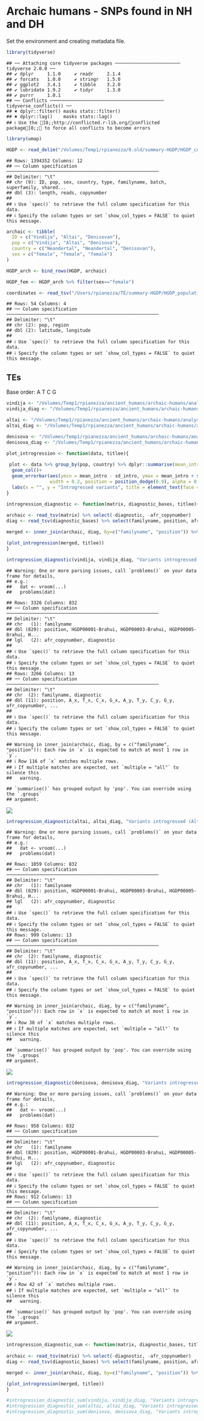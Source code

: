 Archaic humans - SNPs found in NH and DH
================

Set the environment and creating metadata file.

``` r
library(tidyverse)
```

    ## ── Attaching core tidyverse packages ──────────────────────── tidyverse 2.0.0 ──
    ## ✔ dplyr     1.1.0     ✔ readr     2.1.4
    ## ✔ forcats   1.0.0     ✔ stringr   1.5.0
    ## ✔ ggplot2   3.4.1     ✔ tibble    3.2.0
    ## ✔ lubridate 1.9.2     ✔ tidyr     1.3.0
    ## ✔ purrr     1.0.1     
    ## ── Conflicts ────────────────────────────────────────── tidyverse_conflicts() ──
    ## ✖ dplyr::filter() masks stats::filter()
    ## ✖ dplyr::lag()    masks stats::lag()
    ## ℹ Use the ]8;;http://conflicted.r-lib.org/conflicted package]8;; to force all conflicts to become errors

``` r
library(umap)

HGDP <- read_delim("/Volumes/Temp1/rpianezza/0.old/summary-HGDP/HGDP_cutoff_classified.tsv") %>% select(ID, sex, country, pop) %>% distinct()
```

    ## Rows: 1394352 Columns: 12
    ## ── Column specification ────────────────────────────────────────────────────────
    ## Delimiter: "\t"
    ## chr (9): ID, pop, sex, country, type, familyname, batch, superfamily, shared...
    ## dbl (3): length, reads, copynumber
    ## 
    ## ℹ Use `spec()` to retrieve the full column specification for this data.
    ## ℹ Specify the column types or set `show_col_types = FALSE` to quiet this message.

``` r
archaic <- tibble(
  ID = c("Vindija", "Altai", "Denisovan"),
  pop = c("Vindija", "Altai", "Denisova"),
  country = c("Neandertal", "Neandertal", "Denisovan"),
  sex = c("female", "female", "female")
)

HGDP_arch <- bind_rows(HGDP, archaic)

HGDP_fem <- HGDP_arch %>% filter(sex=="female")

coordinates <- read_tsv("/Users/rpianezza/TE/summary-HGDP/HGDP_populationcoordinates.txt", col_names = c("pop", "region", "latitude", "longitude")) %>% select(pop, latitude, longitude)
```

    ## Rows: 54 Columns: 4
    ## ── Column specification ────────────────────────────────────────────────────────
    ## Delimiter: "\t"
    ## chr (2): pop, region
    ## dbl (2): latitude, longitude
    ## 
    ## ℹ Use `spec()` to retrieve the full column specification for this data.
    ## ℹ Specify the column types or set `show_col_types = FALSE` to quiet this message.

## TEs

Base order: A T C G

``` r
vindija <- "/Volumes/Temp1/rpianezza/ancient_humans/archaic-humans/analysis/diagnostic-variants/vindija"
vindija_diag <- "/Volumes/Temp1/rpianezza/ancient_humans/archaic-humans/analysis/diagnostic-variants/vindija_afr-arch"

altai <- "/Volumes/Temp1/rpianezza/ancient_humans/archaic-humans/analysis/diagnostic-variants/altai"
altai_diag <- "/Volumes/Temp1/rpianezza/ancient_humans/archaic-humans/analysis/diagnostic-variants/altai_afr-arch"

denisova <- "/Volumes/Temp1/rpianezza/ancient_humans/archaic-humans/analysis/diagnostic-variants/denisova"
denisova_diag <- "/Volumes/Temp1/rpianezza/ancient_humans/archaic-humans/analysis/diagnostic-variants/denisova_afr-arch"
```

``` r
plot_introgression <- function(data, titlee){
  
 plot <- data %>% group_by(pop, country) %>% dplyr::summarise(mean_intro = mean(introgressed), sd_intro = sd(introgressed)) %>% ggplot(aes(x = reorder(pop, -mean_intro), y=mean_intro, fill=country))+
  geom_col()+
  geom_errorbar(aes(ymin = mean_intro - sd_intro, ymax = mean_intro + sd_intro), 
                width = 0.2, position = position_dodge(0.9), alpha = 0.5)+
  labs(x = "", y = "Introgressed variants", title = element_text(face = "bold", size = 14, titlee)) + theme(axis.text.x = element_text(angle = 90, vjust = 0.5, hjust=1), legend.position = "bottom", plot.title = element_text(hjust = 0.5))
}

introgression_diagnostic <- function(matrix, diagnostic_bases, titlee){
  
archaic <- read_tsv(matrix) %>% select(-diagnostic, -afr_copynumber)
diag <- read_tsv(diagnostic_bases) %>% select(familyname, position, afr_copynumber, diagnostic)

merged <- inner_join(archaic, diag, by=c("familyname", "position")) %>% relocate(diagnostic, afr_copynumber) %>% mutate_at(vars(starts_with("HGDP")), ~. * afr_copynumber) %>% filter(afr_copynumber<250) %>% select(-c(diagnostic, afr_copynumber, familyname, position)) %>% dplyr::summarise_all(~sum(. >1, na.rm=TRUE)) %>% t %>% as.data.frame() %>% rownames_to_column(var = "ID") %>% as_tibble() %>% dplyr::rename("introgressed" = "V1") %>% separate(ID, into=c("ID", "pop"), sep="-", remove=FALSE) %>% select(-pop) %>% inner_join(HGDP_fem, by="ID")

(plot_introgression(merged, titlee))
}
```

``` r
introgression_diagnostic(vindija, vindija_diag, "Variants introgressed (Vindija) - RepSeq")
```

    ## Warning: One or more parsing issues, call `problems()` on your data frame for details,
    ## e.g.:
    ##   dat <- vroom(...)
    ##   problems(dat)

    ## Rows: 3326 Columns: 832
    ## ── Column specification ────────────────────────────────────────────────────────
    ## Delimiter: "\t"
    ## chr   (1): familyname
    ## dbl (829): position, HGDP00001-Brahui, HGDP00003-Brahui, HGDP00005-Brahui, H...
    ## lgl   (2): afr_copynumber, diagnostic
    ## 
    ## ℹ Use `spec()` to retrieve the full column specification for this data.
    ## ℹ Specify the column types or set `show_col_types = FALSE` to quiet this message.
    ## Rows: 3266 Columns: 13
    ## ── Column specification ────────────────────────────────────────────────────────
    ## Delimiter: "\t"
    ## chr  (2): familyname, diagnostic
    ## dbl (11): position, A_x, T_x, C_x, G_x, A_y, T_y, C_y, G_y, afr_copynumber, ...
    ## 
    ## ℹ Use `spec()` to retrieve the full column specification for this data.
    ## ℹ Specify the column types or set `show_col_types = FALSE` to quiet this message.

    ## Warning in inner_join(archaic, diag, by = c("familyname", "position")): Each row in `x` is expected to match at most 1 row in `y`.
    ## ℹ Row 116 of `x` matches multiple rows.
    ## ℹ If multiple matches are expected, set `multiple = "all"` to silence this
    ##   warning.

    ## `summarise()` has grouped output by 'pop'. You can override using the `.groups`
    ## argument.

![](04.archaic-SNPs-diagnostic_files/figure-gfm/unnamed-chunk-2-1.png)<!-- -->

``` r
introgression_diagnostic(altai, altai_diag, "Variants introgressed (Altai) - RepSeq")
```

    ## Warning: One or more parsing issues, call `problems()` on your data frame for details,
    ## e.g.:
    ##   dat <- vroom(...)
    ##   problems(dat)

    ## Rows: 1059 Columns: 832
    ## ── Column specification ────────────────────────────────────────────────────────
    ## Delimiter: "\t"
    ## chr   (1): familyname
    ## dbl (829): position, HGDP00001-Brahui, HGDP00003-Brahui, HGDP00005-Brahui, H...
    ## lgl   (2): afr_copynumber, diagnostic
    ## 
    ## ℹ Use `spec()` to retrieve the full column specification for this data.
    ## ℹ Specify the column types or set `show_col_types = FALSE` to quiet this message.
    ## Rows: 999 Columns: 13
    ## ── Column specification ────────────────────────────────────────────────────────
    ## Delimiter: "\t"
    ## chr  (2): familyname, diagnostic
    ## dbl (11): position, A_x, T_x, C_x, G_x, A_y, T_y, C_y, G_y, afr_copynumber, ...
    ## 
    ## ℹ Use `spec()` to retrieve the full column specification for this data.
    ## ℹ Specify the column types or set `show_col_types = FALSE` to quiet this message.

    ## Warning in inner_join(archaic, diag, by = c("familyname", "position")): Each row in `x` is expected to match at most 1 row in `y`.
    ## ℹ Row 38 of `x` matches multiple rows.
    ## ℹ If multiple matches are expected, set `multiple = "all"` to silence this
    ##   warning.

    ## `summarise()` has grouped output by 'pop'. You can override using the `.groups`
    ## argument.

![](04.archaic-SNPs-diagnostic_files/figure-gfm/unnamed-chunk-2-2.png)<!-- -->

``` r
introgression_diagnostic(denisova, denisova_diag, "Variants introgressed (Denisovans) - RepSeq")
```

    ## Warning: One or more parsing issues, call `problems()` on your data frame for details,
    ## e.g.:
    ##   dat <- vroom(...)
    ##   problems(dat)

    ## Rows: 958 Columns: 832
    ## ── Column specification ────────────────────────────────────────────────────────
    ## Delimiter: "\t"
    ## chr   (1): familyname
    ## dbl (829): position, HGDP00001-Brahui, HGDP00003-Brahui, HGDP00005-Brahui, H...
    ## lgl   (2): afr_copynumber, diagnostic
    ## 
    ## ℹ Use `spec()` to retrieve the full column specification for this data.
    ## ℹ Specify the column types or set `show_col_types = FALSE` to quiet this message.
    ## Rows: 912 Columns: 13
    ## ── Column specification ────────────────────────────────────────────────────────
    ## Delimiter: "\t"
    ## chr  (2): familyname, diagnostic
    ## dbl (11): position, A_x, T_x, C_x, G_x, A_y, T_y, C_y, G_y, afr_copynumber, ...
    ## 
    ## ℹ Use `spec()` to retrieve the full column specification for this data.
    ## ℹ Specify the column types or set `show_col_types = FALSE` to quiet this message.

    ## Warning in inner_join(archaic, diag, by = c("familyname", "position")): Each row in `x` is expected to match at most 1 row in `y`.
    ## ℹ Row 42 of `x` matches multiple rows.
    ## ℹ If multiple matches are expected, set `multiple = "all"` to silence this
    ##   warning.

    ## `summarise()` has grouped output by 'pop'. You can override using the `.groups`
    ## argument.

![](04.archaic-SNPs-diagnostic_files/figure-gfm/unnamed-chunk-2-3.png)<!-- -->

``` r
introgression_diagnostic_sum <- function(matrix, diagnostic_bases, titlee){
  
archaic <- read_tsv(matrix) %>% select(-diagnostic, -afr_copynumber)
diag <- read_tsv(diagnostic_bases) %>% select(familyname, position, afr_copynumber, diagnostic)

merged <- inner_join(archaic, diag, by=c("familyname", "position")) %>% relocate(diagnostic, afr_copynumber) %>% mutate_at(vars(starts_with("HGDP")), ~. * afr_copynumber) %>% select(-c(diagnostic, afr_copynumber, familyname, position)) %>% dplyr::summarise_all(sum, na.rm = TRUE) %>% t %>% as.data.frame() %>% rownames_to_column(var = "ID") %>% as_tibble() %>% dplyr::rename("introgressed" = "V1") %>% separate(ID, into=c("ID", "pop"), sep="-", remove=FALSE) %>% select(-pop) %>% inner_join(HGDP_fem, by="ID")

(plot_introgression(merged, titlee))
}

#introgression_diagnostic_sum(vindija, vindija_diag, "Variants introgressed (Vindija) - RepSeq")
#introgression_diagnostic_sum(altai, altai_diag, "Variants introgressed (Altai) - RepSeq")
#introgression_diagnostic_sum(denisova, denisova_diag, "Variants introgressed (Denisovans) - RepSeq")
```
